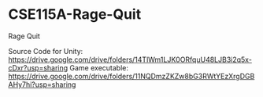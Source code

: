 # CSE115A-Rage-Quit

Rage Quit

Source Code for Unity: https://drive.google.com/drive/folders/14TlWm1LJK0ORfquU48LJB3i2q5x-cDxr?usp=sharing
Game executable: https://drive.google.com/drive/folders/11NQDmzZKZw8bG3RWtYEzXrgDGBAHy7hi?usp=sharing
